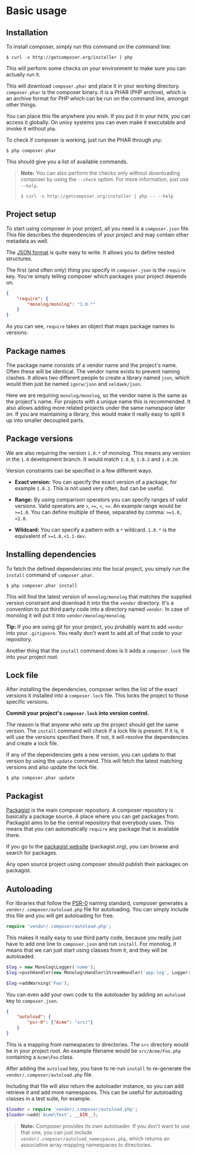 # Basic usage

## Installation

To install composer, simply run this command on the command line:

    $ curl -s http://getcomposer.org/installer | php

This will perform some checks on your environment to make sure you can
actually run it.

This will download `composer.phar` and place it in your working directory.
`composer.phar` is the composer binary. It is a PHAR (PHP archive), which
is an archive format for PHP which can be run on the command line, amongst
other things.

You can place this file anywhere you wish. If you put it in your `PATH`,
you can access it globally. On unixy systems you can even make it
executable and invoke it without `php`.

To check if composer is working, just run the PHAR through `php`:

    $ php composer.phar

This should give you a list of available commands.

> **Note:** You can also perform the checks only without downloading composer by using the `--check` option. For more information, just use `--help`.
>
>     $ curl -s http://getcomposer.org/installer | php -- --help

## Project setup

To start using composer in your project, all you need is a `composer.json` file. This file describes the dependencies of your project and may contain
other metadata as well.

The [JSON format](http://json.org/) is quite easy to write. It allows you to
define nested structures.

The first (and often only) thing you specify in `composer.json` is the
`require` key. You're simply telling composer which packages your project
depends on.

```json
{
    "require": {
        "monolog/monolog": "1.0.*"
    }
}
```

As you can see, `require` takes an object that maps package names to versions.

## Package names

The package name consists of a vendor name and the project's name. Often these
will be identical. The vendor name exists to prevent naming clashes. It allows
two different people to create a library named `json`, which would then just be
named `igorw/json` and `seldaek/json`.

Here we are requiring `monolog/monolog`, so the vendor name is the same as the
project's name. For projects with a unique name this is recommended. It also
allows adding more related projects under the same namespace later on. If you
are maintaining a library, this would make it really easy to split it up into
smaller decoupled parts.

## Package versions

We are also requiring the version `1.0.*` of monolog. This means any version
in the `1.0` development branch. It would match `1.0.0`, `1.0.2` and `1.0.20`.

Version constraints can be specified in a few different ways.

* **Exact version:** You can specify the exact version of a package, for
  example `1.0.2`. This is not used very often, but can be useful.

* **Range:** By using comparison operators you can specify ranges of valid
  versions. Valid operators are `>`, `>=`, `<`, `<=`. An example range would be `>=1.0`. You can define multiple of these, separated by comma:
  `>=1.0,<2.0`.

* **Wildcard:** You can specify a pattern with a `*` wildcard. `1.0.*` is the equivalent of `>=1.0,<1.1-dev`.

## Installing dependencies

To fetch the defined dependencies into the local project, you simply run the
`install` command of `composer.phar`.

    $ php composer.phar install

This will find the latest version of `monolog/monolog` that matches the
supplied version constraint and download it into the the `vendor` directory.
It's a convention to put third party code into a directory named `vendor`.
In case of monolog it will put it into `vendor/monolog/monolog`.

**Tip:** If you are using git for your project, you probably want to add
`vendor` into your `.gitignore`. You really don't want to add all of that
code to your repository.

Another thing that the `install` command does is it adds a `composer.lock` file
into your project root.

## Lock file

After installing the dependencies, composer writes the list of the exact
versions it installed into a `composer.lock` file. This locks the project
to those specific versions.

**Commit your project's `composer.lock` into version control.**

The reason is that anyone who sets up the project should get the same version.
The `install` command will check if a lock file is present. If it is, it will
use the versions specified there. If not, it will resolve the dependencies and
create a lock file.

If any of the dependencies gets a new version, you can update to that version
by using the `update` command. This will fetch the latest matching versions and
also update the lock file.

    $ php composer.phar update

## Packagist

[Packagist](http://packagist.org/) is the main composer repository. A composer repository is basically a package source. A place where you can get packages from. Packagist aims to be the central repository that everybody uses. This means that you can automatically `require` any package that is available there.

If you go to the [packagist website](http://packagist.org/) (packagist.org), you can browse and search for packages.

Any open source project using composer should publish their packages on packagist.

## Autoloading

For libraries that follow the [PSR-0](https://github.com/php-fig/fig-standards/blob/master/accepted/PSR-0.md) naming standard, composer generates
a `vendor/.composer/autoload.php` file for autoloading. You can simply include this file and you will get autoloading for free.

```php
require 'vendor/.composer/autoload.php';
```

This makes it really easy to use third party code, because you really just have to add one line to `composer.json` and run `install`. For monolog, it means that we can just start using classes from it, and they will be autoloaded.

```php
$log = new Monolog\Logger('name');
$log->pushHandler(new Monolog\Handler\StreamHandler('app.log', Logger::WARNING));

$log->addWarning('Foo');
```

You can even add your own code to the autoloader by adding an `autoload` key to `composer.json`.

```json
{
    "autoload": {
        "psr-0": {"Acme": "src/"}
    }
}
```

This is a mapping from namespaces to directories. The `src` directory would be in your project root. An example filename would be `src/Acme/Foo.php` containing a `Acme\Foo` class.

After adding the `autoload` key, you have to re-run `install` to re-generate the `vendor/.composer/autoload.php` file.

Including that file will also return the autoloader instance, so you can add retrieve it and add more namespaces. This can be useful for autoloading classes in a test suite, for example.

```php
$loader = require 'vendor/.composer/autoload.php';
$loader->add('Acme\Test', __DIR__);
```

> **Note:** Composer provides its own autoloader. If you don't want to use that one, you can just include `vendor/.composer/autoload_namespaces.php`, which returns an associative array mapping namespaces to directories.

